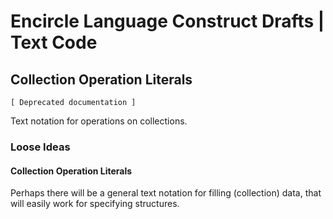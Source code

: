 ﻿Encircle Language Construct Drafts | Text Code
==============================================

Collection Operation Literals
-----------------------------

`[ Deprecated documentation ]`

Text notation for operations on collections.

### Loose Ideas

#### Collection Operation Literals

Perhaps there will be a general text notation for filling (collection) data, that will easily work for specifying structures.